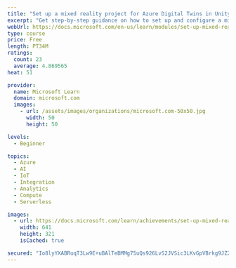 ```yaml
---
title: "Set up a mixed reality project for Azure Digital Twins in Unity"
excerpt: "Get step-by-step guidance on how to set up and configure a mixed reality project in Unity for HoloLens 2. Learn about the Azure Digital Twins and SignalR services and common use cases for the Azure platform in Mixed Reality."
webUrl: https://docs.microsoft.com/en-us/learn/modules/set-up-mixed-reality-azure-digital-twins-unity/
type: course
price: Free
length: PT34M
ratings:
  count: 23
  average: 4.869565
heat: 51

provider:
  name: Microsoft Learn
  domain: microsoft.com
  images:
    - url: /assets/images/organizations/microsoft.com-50x50.jpg
      width: 50
      height: 50

levels:
  - Beginner

topics:
  - Azure
  - AI
  - IoT
  - Integration
  - Analytics
  - Compute
  - Serverless

images:
  - url: https://docs.microsoft.com/learn/achievements/set-up-mixed-reality-azure-digital-twins-unity-social.png
    width: 641
    height: 321
    isCached: true

secured: "Io8lyYXABRuqT3Lw9E+uBAlTeBMMg75uQs926LvS2JVSic3LKvGpVBrkg9JZ2/dvxLViVMQWu+stO37pihw73vZ/JAzY5In680qkXb25ENWwMn3nddqAUV764+ZzbvvU2EMem6VEHad4Z8BE1M/OYqET2Zm3ap1nFLAlwCmhzcqeAbnpakAlNYx0BJNRVkVr+Qj88jVuRre2k/4dpx5XLcqU9tqD7bs5qIpwyKCnig/MIXj3/abKV65UtfsAv/1vFefMvokBbpjLP6+jHo0W9q+CwbBrb5vDlhqozA2v64QUMivRpCKUQrkF/RE0/LoVLa7nr5kDHfIMnb3YXwDFCCXLDpqPGe0rcrnIb8PV2xhmc2xgF05sPzLuvDvXEWWSjJWVr5TO8mJdBLoOMAssHXagoPwRc9j8lBrH49r0KBQ=;V4aHeajiWQtXv6BFo26IBA=="
---
```


